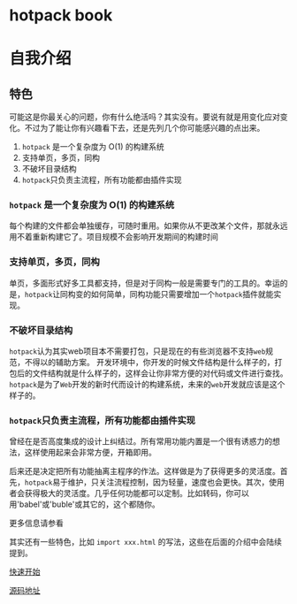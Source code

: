 # hotpack book

# 自我介绍

## 特色

可能这是你最关心的问题，你有什么绝活吗？其实没有。要说有就是用变化应对变化。不过为了能让你有兴趣看下去，还是先列几个你可能感兴趣的点出来。

1. `hotpack` 是一个复杂度为 O(1) 的构建系统
2. 支持单页，多页，同构
3. 不破坏目录结构
4. `hotpack`只负责主流程，所有功能都由插件实现

### `hotpack` 是一个复杂度为 O(1) 的构建系统
每个构建的文件都会单独缓存，可随时重用。如果你从不更改某个文件，那就永远用不着重新构建它了。项目规模不会影响开发期间的构建时间

### 支持单页，多页，同构
单页，多面形式好多工具都支持，但是对于同构一般是需要专门的工具的。幸运的是，`hotpack`让同构变的如何简单，同构功能只需要增加一个`hotpack`插件就能实现。

### 不破坏目录结构
`hotpack`认为其实web项目本不需要打包，只是现在的有些浏览器不支持`web`规范，不得以的辅助方案。
开发环境中，你开发的时候文件结构是什么样子的，打包后的文件结构就是什么样子的，这样会让你非常方便的对代码或文件进行查找。`hotpack`是为了`Web`开发的新时代而设计的构建系统，未来的`web`开发就应该是这个样子的。

### `hotpack`只负责主流程，所有功能都由插件实现
曾经在是否高度集成的设计上纠结过。所有常用功能内置是一个很有诱惑力的想法，这样使用起来会非常方便，开箱即用。

后来还是决定把所有功能抽离主程序的作法。这样做是为了获得更多的灵活度。首先，`hotpack`易于维护，只关注流程控制，因为轻量，速度也会更快。其次，使用者会获得极大的灵活度。几乎任何功能都可以定制。比如转码，你可以用'babel'或'buble'或其它的，这个都随你。

更多信息请参看 

其实还有一些特色，比如 `import xxx.html` 的写法，这些在后面的介绍中会陆续提到。

[快速开始](start.md)

[源码地址](https://github.com/duhongwei/hotpack)